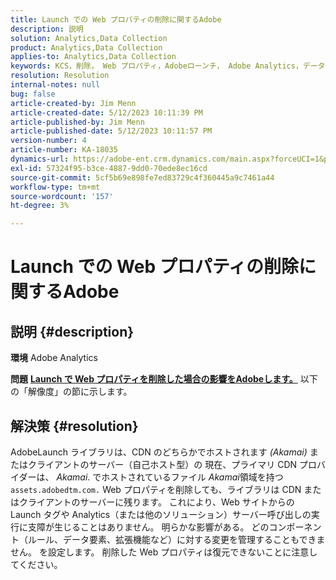 ```yaml
---
title: Launch での Web プロパティの削除に関するAdobe
description: 説明
solution: Analytics,Data Collection
product: Analytics,Data Collection
applies-to: Analytics,Data Collection
keywords: KCS，削除， Web プロパティ，Adobeローンチ， Adobe Analytics，データ収集， FAQ
resolution: Resolution
internal-notes: null
bug: false
article-created-by: Jim Menn
article-created-date: 5/12/2023 10:11:39 PM
article-published-by: Jim Menn
article-published-date: 5/12/2023 10:11:57 PM
version-number: 4
article-number: KA-18035
dynamics-url: https://adobe-ent.crm.dynamics.com/main.aspx?forceUCI=1&pagetype=entityrecord&etn=knowledgearticle&id=7a507ef6-11f1-ed11-8849-6045bd006295
exl-id: 57324f95-b3ce-4887-9dd0-70ede8ec16cd
source-git-commit: 5cf5b69e898fe7ed83729c4f360445a9c7461a44
workflow-type: tm+mt
source-wordcount: '157'
ht-degree: 3%

---
```


# Launch での Web プロパティの削除に関するAdobe

## 説明 {#description}


<b>環境</b>
Adobe Analytics

<b>問題</b>
<u><b>Launch で Web プロパティを削除した場合の影響をAdobeします。</b></u>
以下の「解像度」の節に示します。


## 解決策 {#resolution}


AdobeLaunch ライブラリは、CDN のどちらかでホストされます *(Akamai)* またはクライアントのサーバー（自己ホスト型）の
現在、プライマリ CDN プロバイダーは、 *Akamai*.
でホストされているファイル *Akamai*&#x200B;領域を持つ `assets.adobedtm.com.` Web プロパティを削除しても、ライブラリは CDN またはクライアントのサーバーに残ります。
これにより、Web サイトからの Launch タグや Analytics（または他のソリューション）サーバー呼び出しの実行に支障が生じることはありません。
明らかな影響がある。
どのコンポーネント（ルール、データ要素、拡張機能など）に対する変更を管理することもできません。 を設定します。
削除した Web プロパティは復元できないことに注意してください。
